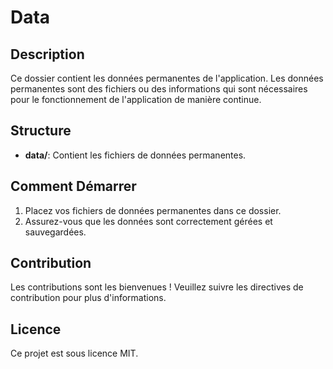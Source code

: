 # Data

## Description
Ce dossier contient les données permanentes de l'application. Les données permanentes sont des fichiers ou des informations qui sont nécessaires pour le fonctionnement de l'application de manière continue.

## Structure
- **data/**: Contient les fichiers de données permanentes.

## Comment Démarrer
1. Placez vos fichiers de données permanentes dans ce dossier.
2. Assurez-vous que les données sont correctement gérées et sauvegardées.

## Contribution
Les contributions sont les bienvenues ! Veuillez suivre les directives de contribution pour plus d'informations.

## Licence
Ce projet est sous licence MIT.
